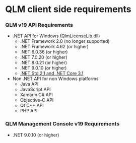 # QLM client side requirements

### QLM v19 API Requirements <a href="#h_01hetn8d9qh06qs2g88yx3bdms" id="h_01hetn8d9qh06qs2g88yx3bdms"></a>

* .NET API for Windows (QlmLicenseLib.dll)
  * .NET Framework 2.0 (no longer supported)
  * .NET Framework 4.62 (or higher)
  * .NET 6.0.36 (or higher)
  * .NET 7.0.20 (or higher)
  * .NET 8.0.21 (or higher)
  * .NET 9.0.10 (or higher)
  * [.NET Std 2.1 and .NET Core 3.1](https://support.soraco.co/hc/en-us/articles/360036510211--NET-Core-and-NET-Standard-Support)&#x20;
* Non .NET API for non Windows platforms&#x20;
  * Java API
  * JavaScript API
  * Xamarin C# API
  * Objective-C API
  * Qt C++ API
  * PHP API

### QLM Management Console v19 Requirements <a href="#h_01hetn8q63qxndnhvm4mchg4ek" id="h_01hetn8q63qxndnhvm4mchg4ek"></a>

* .NET 9.0.10 (or higher)
